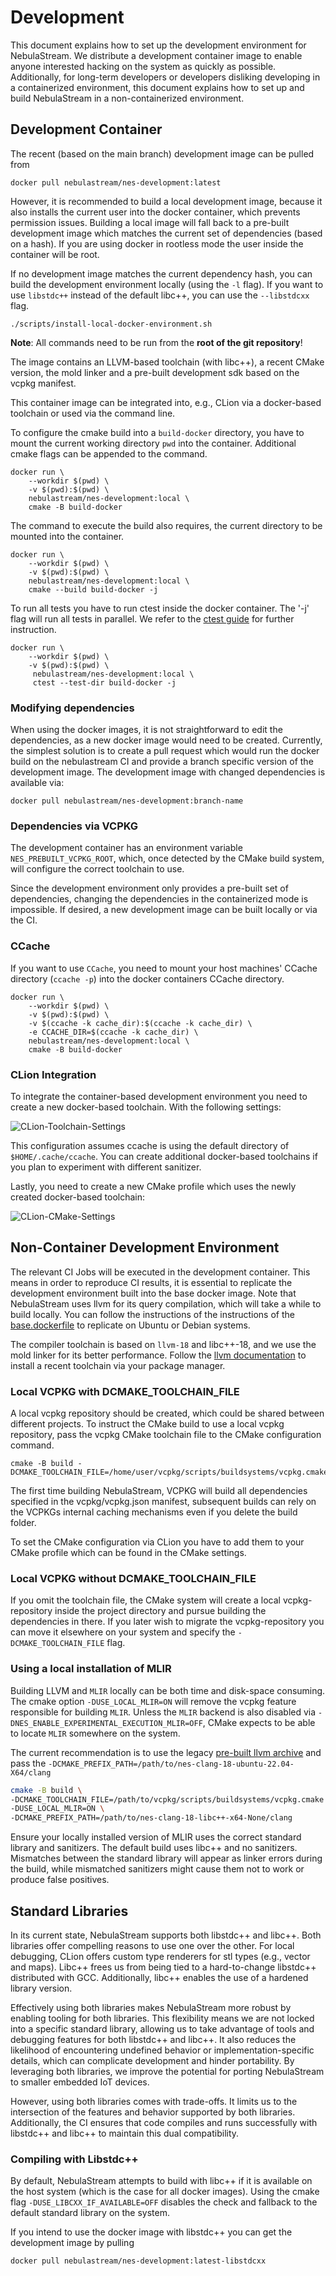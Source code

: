 # Development

This document explains how to set up the development environment for NebulaStream.
We distribute a development container image to enable anyone interested hacking on the system as quickly as possible.
Additionally, for long-term developers or developers
disliking developing in a containerized environment, this document explains how to set up and build NebulaStream in a
non-containerized environment.

## Development Container

The recent (based on the main branch) development image can be pulled from

```shell
docker pull nebulastream/nes-development:latest
```

However, it is recommended to build a local development image, because it also installs the current user into the
docker container, which prevents permission issues. Building a local image will fall back to a pre-built development
image which matches the current set of dependencies (based on a hash). If you are using docker in rootless mode the
user inside the container will be root.

If no development image matches the current dependency hash, you can build the development environment locally (using the
`-l` flag). If you want to use `libstdc++` instead of the default libc++, you can use the `--libstdcxx` flag.

```shell
./scripts/install-local-docker-environment.sh
```

**Note**: All commands need to be run from the **root of the git repository**!

The image contains an LLVM-based toolchain (with libc++), a recent CMake version, the mold linker and a pre-built
development sdk based on the vcpkg manifest.

This container image can be integrated into, e.g., CLion via a docker-based toolchain or used via the command line.

To configure the cmake build into a `build-docker` directory, you have to mount the current working directory `pwd` into
the container. Additional cmake flags can be appended to the command.

```shell
docker run \
    --workdir $(pwd) \
    -v $(pwd):$(pwd) \
    nebulastream/nes-development:local \
    cmake -B build-docker
```

The command to execute the build also requires, the current directory to be mounted into the container.

```shell
docker run \
    --workdir $(pwd) \
    -v $(pwd):$(pwd) \
    nebulastream/nes-development:local \
    cmake --build build-docker -j
```

To run all tests you have to run ctest inside the docker container. The '-j' flag will run all tests in parallel. We
refer to the [ctest guide](https://cmake.org/cmake/help/latest/manual/ctest.1.html) for further instruction.

```shell
docker run \
    --workdir $(pwd) \
    -v $(pwd):$(pwd) \
     nebulastream/nes-development:local \
     ctest --test-dir build-docker -j
```

### Modifying dependencies

When using the docker images, it is not straightforward to edit the dependencies, as a new docker image would need to be
created. Currently, the simplest solution is to create a pull request which would run the docker build on the
nebulastream
CI and provide a branch specific version of the development image. The development image with changed dependencies is
available via:

```shell
docker pull nebulastream/nes-development:branch-name
```

### Dependencies via VCPKG

The development container has an environment variable `NES_PREBUILT_VCPKG_ROOT`, which, once detected by the CMake build
system, will
configure the correct toolchain to use.

Since the development environment only provides a pre-built set of dependencies, changing the dependencies in the
containerized mode is impossible. If desired, a new development image can be built locally or via the CI.

### CCache

If you want to use `CCache`, you need to mount your host machines' CCache directory (`ccache -p`) into the docker
containers CCache directory.

```shell
docker run \
    --workdir $(pwd) \
    -v $(pwd):$(pwd) \
    -v $(ccache -k cache_dir):$(ccache -k cache_dir) \
    -e CCACHE_DIR=$(ccache -k cache_dir) \
    nebulastream/nes-development:local \
    cmake -B build-docker
```

### CLion Integration

To integrate the container-based development environment you need to create a new docker-based toolchain. With the
following settings:

![CLion-Toolchain-Settings](resources/SetupDockerToolchainClion.png)

This configuration assumes ccache is using the default directory of `$HOME/.cache/ccache`. You can create additional
docker-based toolchains if you plan to experiment with different sanitizer.

Lastly, you need to create a new CMake profile which uses the newly created docker-based toolchain:

![CLion-CMake-Settings](resources/SetupDockerCmakeClion.png)

## Non-Container Development Environment

The relevant CI Jobs will be executed in the development container. This means in order to reproduce CI results, it is
essential to replicate the development environment built into the base docker image. Note that NebulaStream uses llvm
for its query compilation, which will take a while to build locally. You can follow the instructions of the instructions
of the [base.dockerfile](../docker/dependency/Base.dockerfile) to replicate on Ubuntu or Debian systems.

The compiler toolchain is based on `llvm-18` and libc++-18, and we use the mold linker for its better performance.
Follow the [llvm documentation](https://apt.llvm.org/) to install a recent toolchain via your package manager.

### Local VCPKG with DCMAKE_TOOLCHAIN_FILE

A local vcpkg repository should be created, which could be shared between different projects. To instruct the CMake
build to use a local vcpkg repository, pass the vcpkg CMake toolchain file to the CMake configuration command.

```shell
cmake -B build -DCMAKE_TOOLCHAIN_FILE=/home/user/vcpkg/scripts/buildsystems/vcpkg.cmake
```

The first time building NebulaStream, VCPKG will build all dependencies specified in the vcpkg/vcpkg.json manifest,
subsequent builds can rely on the VCPKGs internal caching mechanisms even if you delete the build folder.

To set the CMake configuration via CLion you have to add them to your CMake profile which can be found in the CMake
settings.

### Local VCPKG without DCMAKE_TOOLCHAIN_FILE

If you omit the toolchain file, the CMake system will create a local vcpkg-repository inside the project directory
and pursue building the dependencies in there. If you later wish to migrate the vcpkg-repository you can move it
elsewhere on your system and specify the `-DCMAKE_TOOLCHAIN_FILE` flag.

### Using a local installation of MLIR

Building LLVM and `MLIR` locally can be both time and disk-space consuming. The cmake option `-DUSE_LOCAL_MLIR=ON` will
remove the vcpkg feature responsible for building `MLIR`. Unless the `MLIR` backend is also disabled via
`-DNES_ENABLE_EXPERIMENTAL_EXECUTION_MLIR=OFF`,
CMake expects to be able to locate `MLIR` somewhere on the system.

The current recommendation is to use the
legacy [pre-built llvm archive](https://github.com/nebulastream/clang-binaries/releases/tag/vmlir-sanitized)
and pass the `-DCMAKE_PREFIX_PATH=/path/to/nes-clang-18-ubuntu-22.04-X64/clang`

```bash
cmake -B build \
-DCMAKE_TOOLCHAIN_FILE=/path/to/vcpkg/scripts/buildsystems/vcpkg.cmake \
-DUSE_LOCAL_MLIR=ON \
-DCMAKE_PREFIX_PATH=/path/to/nes-clang-18-libc++-x64-None/clang 
```

Ensure your locally installed version of MLIR uses the correct standard library and sanitizers. The default build uses
libc++ and no sanitizers. Mismatches between the standard library will appear as linker errors during the build, while
mismatched sanitizers might cause them not to work or produce false positives.

## Standard Libraries

In its current state, NebulaStream supports both libstdc++ and libc++. Both libraries offer compelling reasons to use
one over the other. For local debugging, CLion offers custom type renderers for stl types (e.g., vector and maps).
Libc++
frees us from being tied to a hard-to-change libstdc++ distributed with GCC. Additionally, libc++ enables the use
of a hardened library version.

Effectively using both libraries makes NebulaStream more robust by enabling tooling for both libraries. This flexibility
means we are not locked into a specific standard library, allowing us to take advantage of tools and debugging features
for both libstdc++ and libc++. It also reduces the likelihood of encountering undefined behavior or
implementation-specific details, which can complicate development and hinder portability. By leveraging both libraries,
we improve the potential for porting NebulaStream to smaller embedded IoT devices.

However, using both libraries comes with trade-offs. It limits us to the intersection of the features and behavior
supported by both libraries. Additionally, the CI ensures that
code compiles and runs successfully with libstdc++ and libc++ to maintain this dual compatibility.

### Compiling with Libstdc++

By default, NebulaStream attempts to build with libc++ if it is available on the host system (which is the case for all
docker images).
Using the cmake flag `-DUSE_LIBCXX_IF_AVAILABLE=OFF` disables the check and fallback to the default standard library on
the system.

If you intend to use the docker image with libstdc++ you can get the development image by pulling

```shell
docker pull nebulastream/nes-development:latest-libstdcxx
```
